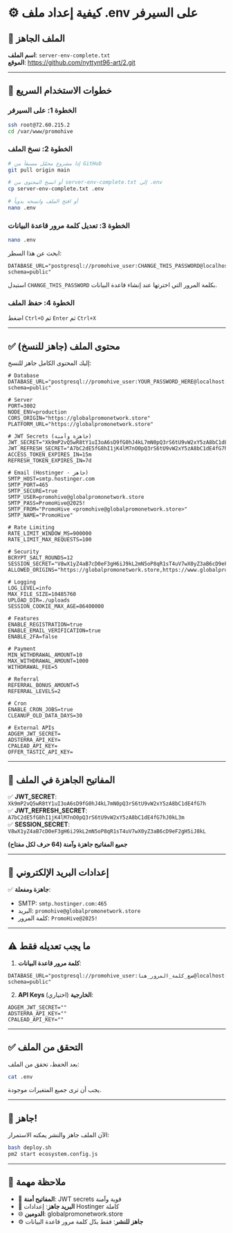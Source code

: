 # ⚙️ كيفية إعداد ملف .env على السيرفر

## 📁 الملف الجاهز

**اسم الملف**: `server-env-complete.txt`  
**الموقع**: https://github.com/nyttynt96-art/2.git

---

## 🚀 خطوات الاستخدام السريع

### الخطوة 1: على السيرفر

```bash
ssh root@72.60.215.2
cd /var/www/promohive
```

### الخطوة 2: نسخ الملف

```bash
# إذا مشروع محمّل مسبقاً من GitHub
git pull origin main

# أو انسخ المحتوى من server-env-complete.txt إلى .env
cp server-env-complete.txt .env

# أو افتح الملف وانسخه يدوياً
nano .env
```

### الخطوة 3: تعديل كلمة مرور قاعدة البيانات

```bash
nano .env
```

ابحث عن هذا السطر:
```env
DATABASE_URL="postgresql://promohive_user:CHANGE_THIS_PASSWORD@localhost:5432/promohive?schema=public"
```

استبدل `CHANGE_THIS_PASSWORD` بكلمة المرور التي اخترتها عند إنشاء قاعدة البيانات.

### الخطوة 4: حفظ الملف

اضغط `Ctrl+O` ثم `Enter` ثم `Ctrl+X`

---

## ✅ محتوى الملف (جاهز للنسخ)

إليك المحتوى الكامل جاهز للنسخ:

```env
# Database
DATABASE_URL="postgresql://promohive_user:YOUR_PASSWORD_HERE@localhost:5432/promohive?schema=public"

# Server
PORT=3002
NODE_ENV=production
CORS_ORIGIN="https://globalpromonetwork.store"
PLATFORM_URL="https://globalpromonetwork.store"

# JWT Secrets (جاهزة وآمنة)
JWT_SECRET="Xk9mP2vQ5wR8tY1uI3oA6sD9fG0hJ4kL7mN0pQ3rS6tU9vW2xY5zA8bC1dE4fG7h"
JWT_REFRESH_SECRET="A7bC2dE5fG8hI1jK4lM7nO0pQ3rS6tU9vW2xY5zA8bC1dE4fG7hJ0kL3m"
ACCESS_TOKEN_EXPIRES_IN=15m
REFRESH_TOKEN_EXPIRES_IN=7d

# Email (Hostinger - جاهز)
SMTP_HOST=smtp.hostinger.com
SMTP_PORT=465
SMTP_SECURE=true
SMTP_USER=promohive@globalpromonetwork.store
SMTP_PASS=PromoHive@2025!
SMTP_FROM="PromoHive <promohive@globalpromonetwork.store>"
SMTP_NAME="PromoHive"

# Rate Limiting
RATE_LIMIT_WINDOW_MS=900000
RATE_LIMIT_MAX_REQUESTS=100

# Security
BCRYPT_SALT_ROUNDS=12
SESSION_SECRET="V8wX1yZ4aB7cD0eF3gH6iJ9kL2mN5oP8qR1sT4uV7wX0yZ3aB6cD9eF2gH5iJ8kL"
ALLOWED_ORIGINS="https://globalpromonetwork.store,https://www.globalpromonetwork.store"

# Logging
LOG_LEVEL=info
MAX_FILE_SIZE=10485760
UPLOAD_DIR=./uploads
SESSION_COOKIE_MAX_AGE=86400000

# Features
ENABLE_REGISTRATION=true
ENABLE_EMAIL_VERIFICATION=true
ENABLE_2FA=false

# Payment
MIN_WITHDRAWAL_AMOUNT=10
MAX_WITHDRAWAL_AMOUNT=1000
WITHDRAWAL_FEE=5

# Referral
REFERRAL_BONUS_AMOUNT=5
REFERRAL_LEVELS=2

# Cron
ENABLE_CRON_JOBS=true
CLEANUP_OLD_DATA_DAYS=30

# External APIs
ADGEM_JWT_SECRET=
ADSTERRA_API_KEY=
CPALEAD_API_KEY=
OFFER_TASTIC_API_KEY=
```

---

## 🔑 المفاتيح الجاهزة في الملف

✅ **JWT_SECRET**: `Xk9mP2vQ5wR8tY1uI3oA6sD9fG0hJ4kL7mN0pQ3rS6tU9vW2xY5zA8bC1dE4fG7h`  
✅ **JWT_REFRESH_SECRET**: `A7bC2dE5fG8hI1jK4lM7nO0pQ3rS6tU9vW2xY5zA8bC1dE4fG7hJ0kL3m`  
✅ **SESSION_SECRET**: `V8wX1yZ4aB7cD0eF3gH6iJ9kL2mN5oP8qR1sT4uV7wX0yZ3aB6cD9eF2gH5iJ8kL`

**جميع المفاتيح جاهزة وآمنة (64 حرف لكل مفتاح)**

---

## 📧 إعدادات البريد الإلكتروني

✅ **جاهزة ومفعلة**:
- SMTP: `smtp.hostinger.com:465`
- البريد: `promohive@globalpromonetwork.store`
- كلمة المرور: `PromoHive@2025!`

---

## ⚠️ ما يجب تعديله فقط

1. **كلمة مرور قاعدة البيانات**:
```env
DATABASE_URL="postgresql://promohive_user:ضع_كلمة_المرور_هنا@localhost:5432/promohive?schema=public"
```

2. **API Keys الخارجية** (اختياري):
```env
ADGEM_JWT_SECRET=""
ADSTERRA_API_KEY=""
CPALEAD_API_KEY=""
```

---

## ✅ التحقق من الملف

بعد الحفظ، تحقق من الملف:

```bash
cat .env
```

يجب أن ترى جميع المتغيرات موجودة.

---

## 🎉 جاهز!

الآن الملف جاهز والنشر يمكنه الاستمرار:

```bash
bash deploy.sh
pm2 start ecosystem.config.js
```

---

## 📝 ملاحظة مهمة

- 🔐 **المفاتيح أمنة**: JWT secrets قوية وآمنة  
- 📧 **البريد جاهز**: إعدادات Hostinger كاملة  
- 🌐 **الدومين**: globalpromonetwork.store  
- ⚙️ **جاهز للنشر**: فقط بدّل كلمة مرور قاعدة البيانات

